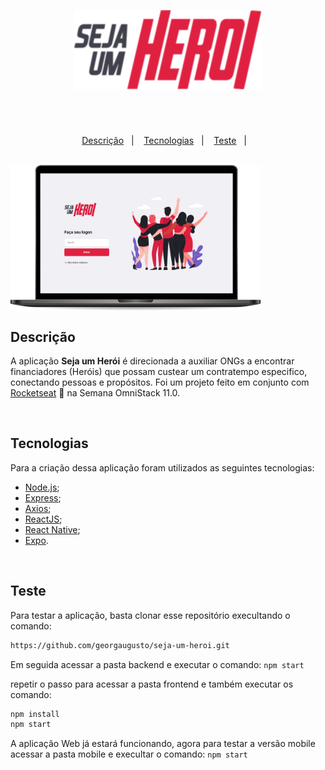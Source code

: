 <p align="center">
  <img src="frontend/src/assets/logoImg.svg" width="300px"/>
</p>

# 

<br>

<p align="center">
  <a href="#Descrição-">Descrição</a>&nbsp;&nbsp;&nbsp;|&nbsp;&nbsp;&nbsp;
  <a href="#Tecnologias">Tecnologias</a>&nbsp;&nbsp;&nbsp;|&nbsp;&nbsp;&nbsp;
  <a href="#Teste">Teste</a>&nbsp;&nbsp;&nbsp;|&nbsp;&nbsp;&nbsp;
</p>

<br>
  <img align="center" src="frontend/src/assets/91374.png" width="400px"/>
<br>

## Descrição

A aplicação **Seja um Herói** é direcionada a auxiliar ONGs a encontrar financiadores (Heróis) que possam custear um contratempo especifico, conectando pessoas e propósitos. Foi um projeto feito em conjunto com [Rocketseat](https://github.com/Rocketseat) :rocket: na Semana OmniStack 11.0.

<br>

## Tecnologias

Para a criação dessa aplicação foram utilizados as seguintes tecnologias:

- [Node.js](https://nodejs.org/en/);
- [Express](https://expressjs.com/);
- [Axios](https://github.com/axios/axios);
- [ReactJS](https://reactjs.org);
- [React Native](https://facebook.github.io/react-native/);
- [Expo](https://github.com/expo/).
<br>

## Teste

Para testar a aplicação, basta clonar esse repositório execultando o comando:
```sh
https://github.com/georgaugusto/seja-um-heroi.git
```

Em seguida acessar a pasta backend e executar o comando: ``` npm start ```

repetir o passo para acessar a pasta frontend e também executar os comando:
```sh
npm install
npm start
```

A aplicação Web já estará funcionando, agora para testar a versão mobile acessar a pasta mobile e execultar o comando: ``` npm start ```
